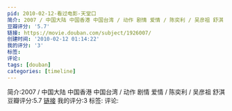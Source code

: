 ```yaml
---
pid: 2010-02-12-看过电影-天堂口
简介: 2007 / 中国大陆 中国香港 中国台湾 / 动作 剧情 爱情 / 陈奕利 / 吴彦祖 舒淇
豆瓣评分: '5.7'
链接: https://movie.douban.com/subject/1926007/
创建时间: '2010-02-12 01:14:22'
我的评分: '3'
标签:
评论:
tags: [douban]
categories: [timeline]
---
```

简介:2007 / 中国大陆 中国香港 中国台湾 / 动作 剧情 爱情 / 陈奕利 / 吴彦祖 舒淇
豆瓣评分:5.7
[链接](https://movie.douban.com/subject/1926007/)
我的评分:3
标签:
评论:

